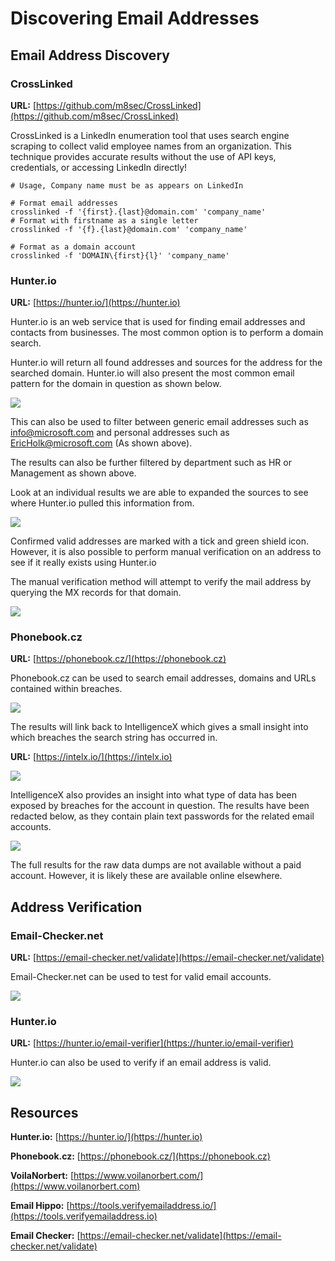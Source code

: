 # Discovering Email Addresses

##

## Email Address Discovery

### CrossLinked

**URL:** [https://github.com/m8sec/CrossLinked](https://github.com/m8sec/CrossLinked)

CrossLinked is a LinkedIn enumeration tool that uses search engine scraping to collect valid employee names from an organization. This technique provides accurate results without the use of API keys, credentials, or accessing LinkedIn directly!

```
# Usage, Company name must be as appears on LinkedIn

# Format email addresses
crosslinked -f '{first}.{last}@domain.com' 'company_name'
# Format with firstname as a single letter
crosslinked -f '{f}.{last}@domain.com' 'company_name'

# Format as a domain account
crosslinked -f 'DOMAIN\{first}{l}' 'company_name'
```

### Hunter.io

**URL:** [https://hunter.io/](https://hunter.io)

Hunter.io is an web service that is used for finding email addresses and contacts from businesses. The most common option is to perform a domain search.

Hunter.io will return all found addresses and sources for the address for the searched domain. Hunter.io will also present the most common email pattern for the domain in question as shown below.

![](<../../.gitbook/assets/image (151).png>)

This can also be used to filter between generic email addresses such as info@microsoft.com and personal addresses such as EricHolk@microsoft.com (As shown above).

The results can also be further filtered by department such as HR or Management as shown above.

Look at an individual results we are able to expanded the sources to see where Hunter.io pulled this information from.

![](<../../.gitbook/assets/image (12) (1) (2).png>)

Confirmed valid addresses are marked with a tick and green shield icon. However, it is also possible to perform manual verification on an address to see if it really exists using Hunter.io

The manual verification method will attempt to verify the mail address by querying the MX records for that domain.

![](<../../.gitbook/assets/image (6) (2) (1) (1).png>)

### Phonebook.cz

**URL:** [https://phonebook.cz/](https://phonebook.cz)

Phonebook.cz can be used to search email addresses, domains and URLs contained within breaches.

![](<../../.gitbook/assets/image (440).png>)

The results will link back to IntelligenceX which gives a small insight into which breaches the search string has occurred in.

**URL:** [https://intelx.io/](https://intelx.io)

![](<../../.gitbook/assets/image (292).png>)

IntelligenceX also provides an insight into what type of data has been exposed by breaches for the account in question. The results have been redacted below, as they contain plain text passwords for the related email accounts.

![](../../.gitbook/assets/untitled.png)

The full results for the raw data dumps are not available without a paid account. However, it is likely these are available online elsewhere.

## Address Verification

### Email-Checker.net

**URL:** [https://email-checker.net/validate](https://email-checker.net/validate)

Email-Checker.net can be used to test for valid email accounts.

![](<../../.gitbook/assets/image (1882).png>)

### Hunter.io

**URL:** [https://hunter.io/email-verifier](https://hunter.io/email-verifier)

Hunter.io can also be used to verify if an email address is valid.

![](<../../.gitbook/assets/image (1081).png>)

## Resources

**Hunter.io:** [https://hunter.io/](https://hunter.io)

**Phonebook.cz:** [https://phonebook.cz/](https://phonebook.cz)

**VoilaNorbert:** [https://www.voilanorbert.com/](https://www.voilanorbert.com)

**Email Hippo:** [https://tools.verifyemailaddress.io/](https://tools.verifyemailaddress.io)

**Email Checker:** [https://email-checker.net/validate](https://email-checker.net/validate)
